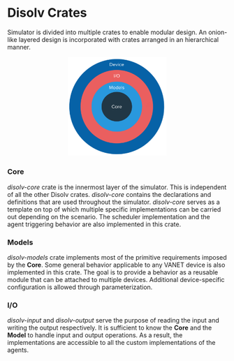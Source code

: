 # Disolv Crates

Simulator is divided into multiple crates to enable modular design.
An onion-like layered design is incorporated with crates arranged in an hierarchical manner.

<!-- ![Onion Architecture for crates](../resources/images/crates/onion.png) -->
<p align="center">
  <img style="max-width: 45%; height: auto;" src="../resources/images/crates/onion_v2.png">
</p>

### Core

_disolv-core_ crate is the innermost layer of the simulator. 
This is independent of all the other Disolv crates.
_disolv-core_ contains the declarations and definitions that are used throughout the simulator.
_disolv-core_ serves as a template on top of which multiple specific implementations can be carried out depending on the scenario.
The scheduler implementation and the agent triggering behavior are also implemented in this crate.

### Models

_disolv-models_ crate implements most of the primitive requirements imposed by the __Core__.
Some general behavior applicable to any VANET device is also implemented in this crate. 
The goal is to provide a behavior as a reusable module that can be attached to multiple devices.
Additional device-specific configuration is allowed through parameterization.

### I/O

_disolv-input_ and _disolv-output_ serve the purpose of reading the input and writing the output respectively.
It is sufficient to know the __Core__ and the __Model__ to handle input and output operations.
As a result, the implementations are accessible to all the custom implementations of the agents.

